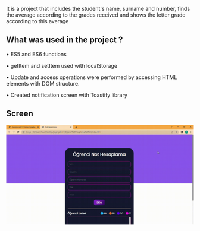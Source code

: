It is a project that includes the student's name, surname and number, 
finds the average according to the grades received and
shows the letter grade according to this average

## What was used in the project ?
• ES5 and ES6 functions

• getItem and setItem used with localStorage

• Update and access operations were performed by accessing HTML elements with DOM structure.

• Created notification screen with Toastify library

## Screen
![](screen.gif)
